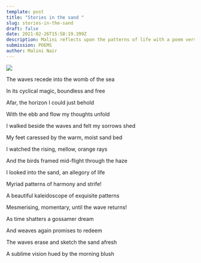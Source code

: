 ```yaml
---
template: post
title: "Stories in the sand "
slug: stories-in-the-sand
draft: false
date: 2021-02-26T15:58:19.399Z
description: Malini reflects upon the patterns of life with a poem versed on sands
submission: POEMS
author: Malini Nair
---
```

![](/media/patterns-of-life_-malini.jpeg)

The waves recede into the womb of the sea [](<>)

In its cyclical magic, boundless and free

Afar, the horizon I could just behold

With the ebb and flow my thoughts unfold

I walked beside the waves and felt my sorrows shed

My feet caressed by the warm, moist sand bed

I watched the rising, mellow, orange rays

And the birds framed mid-flight through the haze

I looked into the sand, an allegory of life

Myriad patterns of harmony and strife!

A beautiful kaleidoscope of exquisite patterns

Mesmerising, momentary, until the wave returns!

As time shatters a gossamer dream

And weaves again promises to redeem

The waves erase and sketch the sand afresh

A sublime vision hued by the morning blush